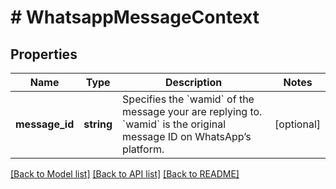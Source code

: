 # # WhatsappMessageContext

## Properties

Name | Type | Description | Notes
------------ | ------------- | ------------- | -------------
**message_id** | **string** | Specifies the &#x60;wamid&#x60; of the message your are replying to. &#x60;wamid&#x60; is the original message ID on WhatsApp’s platform. | [optional]

[[Back to Model list]](../../README.md#models) [[Back to API list]](../../README.md#endpoints) [[Back to README]](../../README.md)
